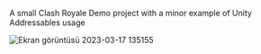 A small Clash Royale Demo project with a minor example of Unity Addressables usage 

![Ekran görüntüsü 2023-03-17 135155](https://user-images.githubusercontent.com/39819428/225885639-d86faa76-afdd-4170-afe5-ec9871b86e76.jpg)
